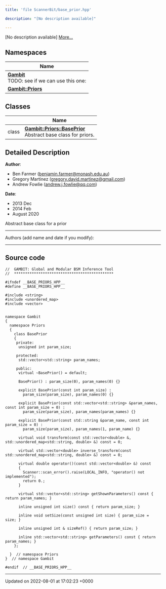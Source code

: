 ```yaml
---
title: 'file ScannerBit/base_prior.hpp'

description: "[No description available]"

---
```







[No description available] [More...](#detailed-description)

## Namespaces

| Name           |
| -------------- |
| **[Gambit](/documentation/code/namespaces/namespacegambit/)** <br>TODO: see if we can use this one:  |
| **[Gambit::Priors](/documentation/code/namespaces/namespacegambit_1_1priors/)**  |

## Classes

|                | Name           |
| -------------- | -------------- |
| class | **[Gambit::Priors::BasePrior](/documentation/code/classes/classgambit_1_1priors_1_1baseprior/)** <br>Abstract base class for priors.  |

## Detailed Description


**Author**: 

  * Ben Farmer ([benjamin.farmer@monash.edu.au](mailto:benjamin.farmer@monash.edu.au)) 
  * Gregory Martinez ([gregory.david.martinez@gmail.com](mailto:gregory.david.martinez@gmail.com)) 
  * Andrew Fowlie ([andrew.j.fowlie@qq.com](mailto:andrew.j.fowlie@qq.com)) 


**Date**: 

  * 2013 Dec
  * 2014 Feb
  * August 2020


Abstract base class for a prior



------------------

Authors (add name and date if you modify):



------------------




## Source code

```
//  GAMBIT: Global and Modular BSM Inference Tool
//  *********************************************

#ifndef __BASE_PRIORS_HPP__
#define __BASE_PRIORS_HPP__

#include <string>
#include <unordered_map>
#include <vector>


namespace Gambit
{
  namespace Priors
  {
    class BasePrior
    {
     private:
      unsigned int param_size;

     protected:
      std::vector<std::string> param_names;

     public:
      virtual ~BasePrior() = default;

      BasePrior() : param_size(0), param_names(0) {}

      explicit BasePrior(const int param_size) :
        param_size(param_size), param_names(0) {}

      explicit BasePrior(const std::vector<std::string> &param_names, const int param_size = 0) :
        param_size(param_size), param_names(param_names) {}

      explicit BasePrior(const std::string &param_name, const int param_size = 0) :
        param_size(param_size), param_names(1, param_name) {}

      virtual void transform(const std::vector<double> &, std::unordered_map<std::string, double> &) const = 0;

      virtual std::vector<double> inverse_transform(const std::unordered_map<std::string, double> &) const = 0;

      virtual double operator()(const std::vector<double> &) const
      {
        Scanner::scan_error().raise(LOCAL_INFO, "operator() not implemented");
        return 0.;
      }

      virtual std::vector<std::string> getShownParameters() const { return param_names; }

      inline unsigned int size() const { return param_size; }

      inline void setSize(const unsigned int size) { param_size = size; }

      inline unsigned int & sizeRef() { return param_size; }

      inline std::vector<std::string> getParameters() const { return param_names; }
    };

  }  // namespace Priors
}  // namespace Gambit

#endif  // __BASE_PRIORS_HPP__
```


-------------------------------

Updated on 2022-08-01 at 17:02:23 +0000
